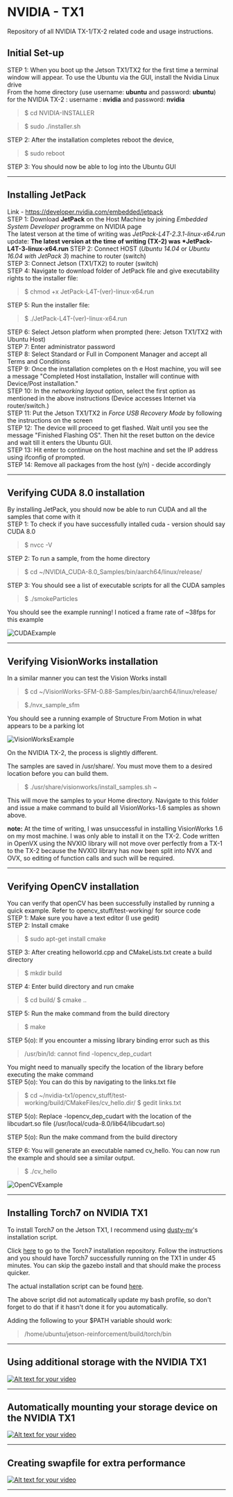 # NVIDIA - TX1 
Repository of all NVIDIA TX-1/TX-2 related code and usage instructions. 

## Initial Set-up
STEP 1: When you boot up the Jetson TX1/TX2 for the first time a terminal window will appear. To use the Ubuntu via the GUI, install the Nvidia Linux drive <br/>
From the home directory (use username: **ubuntu** and password: **ubuntu**)<br/>
for the NVIDIA TX-2 : username : **nvidia** and password: **nvidia**<br/>

>$ cd NVIDIA-INSTALLER <br/>

>$ sudo ./installer.sh <br/>

STEP 2: After the installation completes reboot the device,<br/>
>$ sudo reboot <br/>

STEP 3: You should now be able to log into the Ubuntu GUI

***

## Installing JetPack 
Link - https://developer.nvidia.com/embedded/jetpack<br/>
STEP 1: Download **JetPack** on the Host Machine by joining *Embedded System Developer* programme on NVIDIA page<br/>
The latest verson at the time of writing was *JetPack-L4T-2.3.1-linux-x64.run*<br/>
update: <b>The latest version at the time of writing (TX-2) was *JetPack-L4T-3-linux-x64.run</b>
STEP 2: Connect HOST (*Ubuntu 14.04* or *Ubuntu 16.04 with JetPack 3*) machine to router (switch)<br/>
STEP 3: Connect Jetson (TX1/TX2) to router (switch)<br/>
STEP 4: Navigate to download folder of JetPack file and give executability rights to the installer file:<br/>

> $ chmod +x JetPack-L4T-(ver)-linux-x64.run

STEP 5: Run the installer file:<br/>

> $ ./JetPack-L4T-(ver)-linux-x64.run

STEP 6: Select Jetson platform when prompted (here: Jetson TX1/TX2 with Ubuntu Host)<br/>
STEP 7: Enter administrator password<br/>
STEP 8: Select Standard or Full in Component Manager and accept all Terms and Conditions<br/>
STEP 9: Once the installation completes on th
e Host machine, you will see a message "Completed Host installation, Installer will continue with Device/Post installation." <br/>
STEP 10: In the *networking layout* option, select the first option as mentioned in the above instructions (Device accesses Internet via router/switch.)<br/>
STEP 11: Put the Jetson TX1/TX2 in *Force USB Recovery Mode* by following the instructions on the screen<br/>
STEP 12: The device will proceed to get flashed. Wait until you see the message "Finished Flashing OS". Then hit the reset button on the device and wait till it enters the Ubuntu GUI.<br/>
STEP 13: Hit enter to continue on the host machine and set the IP address using ifconfig of prompted.<br/>
STEP 14: Remove all packages from the host (y/n) - decide accordingly<br/>

***

## Verifying CUDA 8.0 installation
By installing JetPack, you should now be able to run CUDA and all the samples that come with it<br/>
STEP 1: To check if you have successfully intalled cuda - version should say CUDA 8.0<br/>
> $ nvcc -V

STEP 2: To run a sample, from the home directory<br/>
> $ cd ~/NVIDIA_CUDA-8.0_Samples/bin/aarch64/linux/release/

STEP 3: You should see a list of executable scripts for all the CUDA samples<br/>
> $ ./smokeParticles

You should see the example running! I noticed a frame rate of ~38fps for this example<br/>

![CUDAExample](https://github.com/ShreyasSkandan/nvidia-tx1/blob/master/imgs/smokeparticles.png)

***

## Verifying VisionWorks installation
In a similar manner you can test the Vision Works install<br/>
> $ cd ~/VisionWorks-SFM-0.88-Samples/bin/aarch64/linux/release/

> $./nvx_sample_sfm

You should see a running example of Structure From Motion in what appears to be a parking lot<br/>

![VisionWorksExample](https://github.com/ShreyasSkandan/nvidia-tx1/blob/master/imgs/sfm_screenshot.png)

On the NVIDIA TX-2, the process is slightly different. <br/>

The samples are saved in /usr/share/. You must move them to a desired location before you can build them.

> $ ./usr/share/visionworks/install_samples.sh ~

This will move the samples to your Home directory. Navigate to this folder and issue a make command to build all VisionWorks-1.6 samples as shown above.

<b>note:</b> At the time of writing, I was unsuccessful in installing VisionWorks 1.6 on my most machine. I was only able to install it on the TX-2. Code written in OpenVX using the NVXIO library will not move over perfectly from a TX-1 to the TX-2 because the NVXIO library has now been split into NVX and OVX, so editing of function calls and such will be required. </br>

***

## Verifying OpenCV installation
You can verify that openCV has been successfully installed by running a quick example. Refer to opencv_stuff/test-working/ for source code<br/>
STEP 1: Make sure you have a text editor (I use gedit)<br/>
STEP 2: Install cmake<br/>
> $ sudo apt-get install cmake

STEP 3: After creating helloworld.cpp and CMakeLists.txt create a build directory<br/>
> $ mkdir build

STEP 4: Enter build directory and run cmake<br/>
> $ cd build/
> $ cmake ..

STEP 5: Run the make command from the build directory<br/>
> $ make

STEP 5(o): If you encounter a missing library binding error such as this<br>
> /usr/bin/ld: cannot find -lopencv_dep_cudart

You might need to manually specify the location of the library before executing the make command<br/>
STEP 5(o): You can do this by navigating to the links.txt file <br/>
> $ cd ~/nvidia-tx1/opencv_stuff/test-working/build/CMakeFiles/cv_hello.dir/
> $ gedit links.txt

STEP 5(o): Replace -lopencv_dep_cudart with the location of the libcudart.so file (/usr/local/cuda-8.0/lib64/libcudart.so)<br/>

STEP 5(o): Run the make command from the build directory

STEP 6: You will generate an executable named cv_hello. You can now run the example and should see a similar output.<br/>
> $ ./cv_hello

![OpenCVExample](https://github.com/ShreyasSkandan/nvidia-tx1/blob/master/imgs/opencvexample.png)

***

## Installing Torch7 on NVIDIA TX1

To install Torch7 on the Jetson TX1, I recommend using [dusty-nv](https://github.com/dusty-nv)'s installation script.<br/>

Click [here](https://github.com/dusty-nv/jetson-reinforcement) to go to the Torch7 installation repository. Follow the instructions and you should have Torch7 successfully running on the TX1 in under 45 minutes. You can skip the gazebo install and that should make the process quicker.

The actual installation script can be found [here](https://github.com/dusty-nv/jetson-reinforcement/blob/master/CMakePreBuild.sh).

The above script did not automatically update my bash profile, so don't forget to do that if it hasn't done it for you automatically.

Adding the following to your $PATH variable should work:

> /home/ubuntu/jetson-reinforcement/build/torch/bin
***

## Using additional storage with the NVIDIA TX1

[![Alt text for your video](https://img.youtube.com/vi/6nzWt42mzqk/0.jpg)](http://www.youtube.com/watch?v=6nzWt42mzqk)
***

## Automatically mounting your storage device on the NVIDIA TX1

[![Alt text for your video](https://img.youtube.com/vi/F75NGzf7KvM/0.jpg)](http://www.youtube.com/watch?v=F75NGzf7KvM)
***

## Creating swapfile for extra performance

[![Alt text for your video](https://img.youtube.com/vi/pmJsLYlCy0w/0.jpg)](http://www.youtube.com/watch?v=pmJsLYlCy0w)
***

